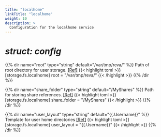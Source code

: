 ```yaml
---
title: "localhome"
linkTitle: "localhome"
weight: 10
description: >
  Configuration for the localhome service
---
```


# _struct: config_

{{% dir name="root" type="string" default="/var/tmp/reva/" %}}
Path of root directory for user storage. [[Ref]](https://github.com/cs3org/reva/tree/master/pkg/storage/fs/localhome/localhome.go#L34)
{{< highlight toml >}}
[storage.fs.localhome]
root = "/var/tmp/reva/"
{{< /highlight >}}
{{% /dir %}}

{{% dir name="share_folder" type="string" default="/MyShares" %}}
Path for storing share references. [[Ref]](https://github.com/cs3org/reva/tree/master/pkg/storage/fs/localhome/localhome.go#L35)
{{< highlight toml >}}
[storage.fs.localhome]
share_folder = "/MyShares"
{{< /highlight >}}
{{% /dir %}}

{{% dir name="user_layout" type="string" default="{{.Username}}" %}}
Template for user home directories [[Ref]](https://github.com/cs3org/reva/tree/master/pkg/storage/fs/localhome/localhome.go#L36)
{{< highlight toml >}}
[storage.fs.localhome]
user_layout = "{{.Username}}"
{{< /highlight >}}
{{% /dir %}}

